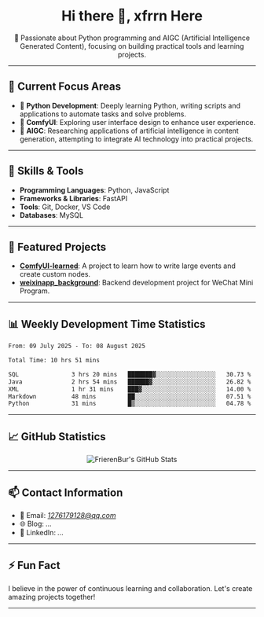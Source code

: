 <h1 align="center">Hi there 👋, xfrrn Here</h1>

<p align="center">
  🎯 Passionate about Python programming and AIGC (Artificial Intelligence Generated Content), focusing on building practical tools and learning projects.
</p>

---

## 🧠 Current Focus Areas

- 🐍 **Python Development**: Deeply learning Python, writing scripts and applications to automate tasks and solve problems.
- 🧩 **ComfyUI**: Exploring user interface design to enhance user experience.
- 🤖 **AIGC**: Researching applications of artificial intelligence in content generation, attempting to integrate AI technology into practical projects.

---

## 🔧 Skills & Tools

- **Programming Languages**: Python, JavaScript
- **Frameworks & Libraries**: FastAPI
- **Tools**: Git, Docker, VS Code
- **Databases**: MySQL

---

## 📂 Featured Projects

- [**ComfyUI-learned**](https://github.com/FrierenBur/ComfyUI-learned): A project to learn how to write large events and create custom nodes.
- [**weixinapp_background**](https://github.com/FrierenBur/weixinapp_background): Backend development project for WeChat Mini Program.

---

## 📊 Weekly Development Time Statistics
<!--START_SECTION:waka-->

```txt
From: 09 July 2025 - To: 08 August 2025

Total Time: 10 hrs 51 mins

SQL               3 hrs 20 mins   ███████▓░░░░░░░░░░░░░░░░░   30.73 %
Java              2 hrs 54 mins   ██████▓░░░░░░░░░░░░░░░░░░   26.82 %
XML               1 hr 31 mins    ███▓░░░░░░░░░░░░░░░░░░░░░   14.00 %
Markdown          48 mins         ██░░░░░░░░░░░░░░░░░░░░░░░   07.51 %
Python            31 mins         █▒░░░░░░░░░░░░░░░░░░░░░░░   04.78 %
```

<!--END_SECTION:waka-->



---

## 📈 GitHub Statistics

<p align="center">
  <img src="https://github-readme-stats.vercel.app/api?username=FrierenBur&show_icons=true&theme=radical" alt="FrierenBur's GitHub Stats" />
</p>

---

## 📫 Contact Information

- 📧 Email: *1276179128@qq.com*
- 🌐 Blog: *...*
- 💼 LinkedIn: *...*

---

## ⚡ Fun Fact

I believe in the power of continuous learning and collaboration. Let's create amazing projects together!

---

